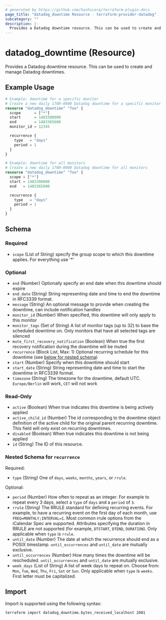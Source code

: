 ```yaml
---
# generated by https://github.com/hashicorp/terraform-plugin-docs
page_title: "datadog_downtime Resource - terraform-provider-datadog"
subcategory: ""
description: |-
  Provides a Datadog downtime resource. This can be used to create and manage Datadog downtimes.
---
```


# datadog_downtime (Resource)

Provides a Datadog downtime resource. This can be used to create and manage Datadog downtimes.

## Example Usage

```terraform
# Example: downtime for a specific monitor
# Create a new daily 1700-0900 Datadog downtime for a specific monitor id
resource "datadog_downtime" "foo" {
  scope      = ["*"]
  start      = 1483308000
  end        = 1483365600
  monitor_id = 12345

  recurrence {
    type   = "days"
    period = 1
  }
}

# Example: downtime for all monitors
# Create a new daily 1700-0900 Datadog downtime for all monitors
resource "datadog_downtime" "foo" {
  scope = ["*"]
  start = 1483308000
  end   = 1483365600

  recurrence {
    type   = "days"
    period = 1
  }
}
```

<!-- schema generated by tfplugindocs -->
## Schema

### Required

- `scope` (List of String) specify the group scope to which this downtime applies. For everything use '*'

### Optional

- `end` (Number) Optionally specify an end date when this downtime should expire
- `end_date` (String) String representing date and time to end the downtime in RFC3339 format.
- `message` (String) An optional message to provide when creating the downtime, can include notification handles
- `monitor_id` (Number) When specified, this downtime will only apply to this monitor
- `monitor_tags` (Set of String) A list of monitor tags (up to 32) to base the scheduled downtime on. Only monitors that have all selected tags are silenced
- `mute_first_recovery_notification` (Boolean) When true the first recovery notification during the downtime will be muted
- `recurrence` (Block List, Max: 1) Optional recurring schedule for this downtime (see [below for nested schema](#nestedblock--recurrence))
- `start` (Number) Specify when this downtime should start
- `start_date` (String) String representing date and time to start the downtime in RFC3339 format.
- `timezone` (String) The timezone for the downtime, default UTC. `Europe/Berlin` will work, `CET` will not work

### Read-Only

- `active` (Boolean) When true indicates this downtime is being actively applied
- `active_child_id` (Number) The id corresponding to the downtime object definition of the active child for the original parent recurring downtime. This field will only exist on recurring downtimes.
- `disabled` (Boolean) When true indicates this downtime is not being applied
- `id` (String) The ID of this resource.

<a id="nestedblock--recurrence"></a>
### Nested Schema for `recurrence`

Required:

- `type` (String) One of `days`, `weeks`, `months`, `years`, or `rrule`.

Optional:

- `period` (Number) How often to repeat as an integer. For example to repeat every 3 days, select a `type` of `days` and a `period` of `3`.
- `rrule` (String) The RRULE standard for defining recurring events. For example, to have a recurring event on the first day of each month, use `FREQ=MONTHLY;INTERVAL=1`. Most common rrule options from the iCalendar Spec are supported. Attributes specifying the duration in RRULE are not supported (for example, `DTSTART`, `DTEND`, `DURATION`). Only applicable when `type` is `rrule`.
- `until_date` (Number) The date at which the recurrence should end as a POSIX timestamp. `until_occurrences` and `until_date` are mutually exclusive.
- `until_occurrences` (Number) How many times the downtime will be rescheduled. `until_occurrences` and `until_date` are mutually exclusive.
- `week_days` (List of String) A list of week days to repeat on. Choose from: `Mon`, `Tue`, `Wed`, `Thu`, `Fri`, `Sat` or `Sun`. Only applicable when `type` is `weeks`. First letter must be capitalized.

## Import

Import is supported using the following syntax:

```shell
terraform import datadog_downtime.bytes_received_localhost 2081
```
